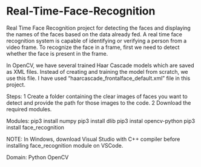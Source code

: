 # Real-Time-Face-Recognition
Real Time Face Recognition project for detecting the faces and displaying the names of the faces based on the data already fed.
A real time face recognition system is capable of identifying or verifying a person from a video frame. To recognize the face in a frame,
first we need to detect whether the face is present in the frame.


In OpenCV, we have several trained  Haar Cascade models which are saved as XML files. Instead of creating and training the model from scratch,
we use this file. I have used “haarcascade_frontalface_default.xml” file in this project.

Steps:
1 Create a folder containing the clear images of faces you want to detect and provide the path for those images to the code.
2 Download the required modules.

Modules:
pip3 install numpy
pip3 install dlib
pip3 instal opencv-python
pip3 install face_recognition

NOTE:
In Windows, download Visual Studio with C++ compiler before installing face_recognition module on VSCode.

Domain:
Python
OpenCV
